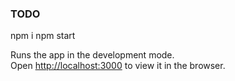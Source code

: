 ### TODO

npm i
npm start

Runs the app in the development mode.\
Open [http://localhost:3000](http://localhost:3000) to view it in the browser.
